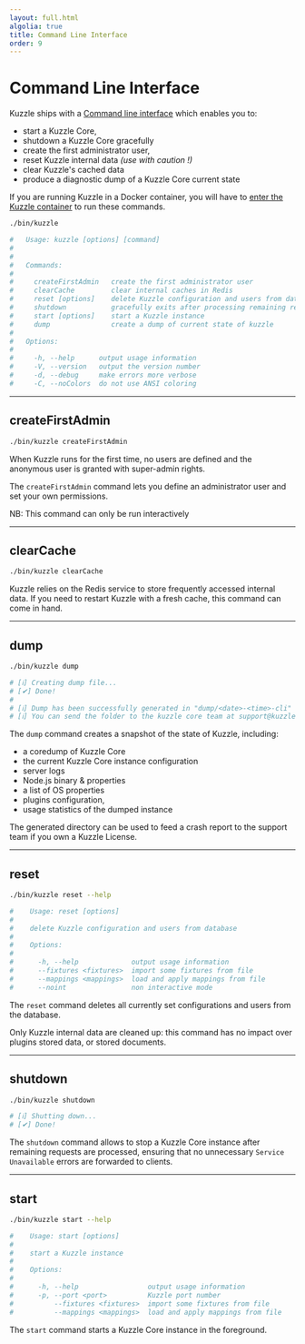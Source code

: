 ```yaml
---
layout: full.html
algolia: true
title: Command Line Interface
order: 9
---
```

# Command Line Interface

Kuzzle ships with a [Command line interface](https://en.wikipedia.org/wiki/Command-line_interface) which enables you to:

* start a Kuzzle Core,
* shutdown a Kuzzle Core gracefully
* create the first administrator user,
* reset Kuzzle internal data _(use with caution !)_
* clear Kuzzle's cached data
* produce a diagnostic dump of a Kuzzle Core current state

<aside class="warning">
If you are running Kuzzle in a Docker container, you will have to <a href="https://docs.docker.com/engine/reference/commandline/exec/">enter the Kuzzle container</a> to run these commands.
</aside>

```bash
./bin/kuzzle

#   Usage: kuzzle [options] [command]
#
#
#   Commands:
#
#     createFirstAdmin   create the first administrator user
#     clearCache         clear internal caches in Redis
#     reset [options]    delete Kuzzle configuration and users from database
#     shutdown           gracefully exits after processing remaining requests
#     start [options]    start a Kuzzle instance
#     dump               create a dump of current state of kuzzle
#
#   Options:
#
#     -h, --help      output usage information
#     -V, --version   output the version number
#     -d, --debug     make errors more verbose
#     -C, --noColors  do not use ANSI coloring
```

---

## createFirstAdmin

```bash
./bin/kuzzle createFirstAdmin
```

When Kuzzle runs for the first time, no users are defined and the anonymous user is granted with super-admin rights.

The `createFirstAdmin` command lets you define an administrator user and set your own permissions.

<aside class="notice">NB: This command can only be run interactively</aside>

---

## clearCache

```bash
./bin/kuzzle clearCache
```

Kuzzle relies on the Redis service to store frequently accessed internal data. If you need to restart Kuzzle with a fresh cache, this command can come in hand.

---

## dump

```bash
./bin/kuzzle dump

# [ℹ] Creating dump file...
# [✔] Done!
#
# [ℹ] Dump has been successfully generated in "dump/<date>-<time>-cli" folder
# [ℹ] You can send the folder to the kuzzle core team at support@kuzzle.io
```

The `dump` command creates a snapshot of the state of Kuzzle, including:

* a coredump of Kuzzle Core
* the current Kuzzle Core instance configuration
* server logs
* Node.js binary & properties
* a list of OS properties
* plugins configuration,
* usage statistics of the dumped instance

The generated directory can be used to feed a crash report to the support team if you own a Kuzzle License.

---

## reset

```bash
./bin/kuzzle reset --help

#    Usage: reset [options]
#
#    delete Kuzzle configuration and users from database
#
#    Options:
#
#      -h, --help             output usage information
#      --fixtures <fixtures>  import some fixtures from file
#      --mappings <mappings>  load and apply mappings from file
#      --noint                non interactive mode
```

The `reset` command deletes all currently set configurations and users from the database.

Only Kuzzle internal data are cleaned up: this command has no impact over plugins stored data, or stored documents.

---

## shutdown

```bash
./bin/kuzzle shutdown

# [ℹ] Shutting down...
# [✔] Done!
```

The `shutdown` command allows to stop a Kuzzle Core instance after remaining requests are processed, ensuring that no unnecessary `Service Unavailable` errors are forwarded to clients.

---

## start

```bash
./bin/kuzzle start --help

#    Usage: start [options]
#
#    start a Kuzzle instance
#
#    Options:
#
#      -h, --help                 output usage information
#      -p, --port <port>          Kuzzle port number
#          --fixtures <fixtures>  import some fixtures from file
#          --mappings <mappings>  load and apply mappings from file
```

The `start` command starts a Kuzzle Core instance in the foreground.
